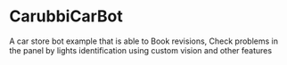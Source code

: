 # CarubbiCarBot
A car store bot example that is able to Book revisions, Check problems in the panel by lights identification using custom vision and other features
